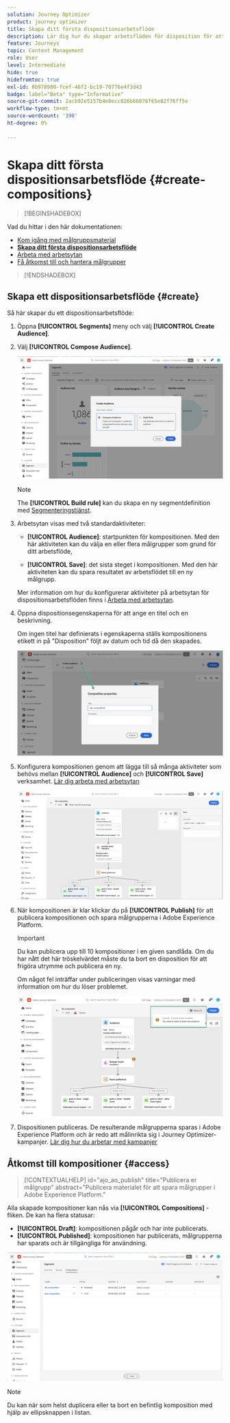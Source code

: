 ```yaml
---
solution: Journey Optimizer
product: journey optimizer
title: Skapa ditt första dispositionsarbetsflöde
description: Lär dig hur du skapar arbetsflöden för disposition för att kombinera och ordna befintliga målgrupper.
feature: Journeys
topic: Content Management
role: User
level: Intermediate
hide: true
hidefromtoc: true
exl-id: 8b978900-fcef-46f2-bc19-70776e4f3d43
badge: label="Beta" type="Informative"
source-git-commit: 2acb92e5157b4e0ecc026b66078f65e82f76ff5e
workflow-type: tm+mt
source-wordcount: '390'
ht-degree: 0%

---
```


# Skapa ditt första dispositionsarbetsflöde {#create-compositions}

>[!BEGINSHADEBOX]

Vad du hittar i den här dokumentationen:

* [Kom igång med målgruppsmaterial](get-started-audience-orchestration.md)
* **[Skapa ditt första dispositionsarbetsflöde](create-compositions.md)**
* [Arbeta med arbetsytan](composition-canvas.md)
* [Få åtkomst till och hantera målgrupper](access-audiences.md)

>[!ENDSHADEBOX]

## Skapa ett dispositionsarbetsflöde {#create}

Så här skapar du ett dispositionsarbetsflöde:

1. Öppna **[!UICONTROL Segments]** meny och välj **[!UICONTROL Create Audience]**.

1. Välj **[!UICONTROL Compose Audience]**.

   ![](assets/audiences-create.png)

   >[!NOTE]
   >
   >The **[!UICONTROL Build rule]** kan du skapa en ny segmentdefinition med [Segmenteringstjänst](https://experienceleague.adobe.com/docs/experience-platform/segmentation/ui/overview.html).

1. Arbetsytan visas med två standardaktiviteter:

   * **[!UICONTROL Audience]**: startpunkten för kompositionen. Med den här aktiviteten kan du välja en eller flera målgrupper som grund för ditt arbetsflöde,

   * **[!UICONTROL Save]**: det sista steget i kompositionen. Med den här aktiviteten kan du spara resultatet av arbetsflödet till en ny målgrupp.

   Mer information om hur du konfigurerar aktiviteter på arbetsytan för dispositionsarbetsflöden finns i [Arbeta med arbetsytan](composition-canvas.md).

1. Öppna dispositionsegenskaperna för att ange en titel och en beskrivning.

   Om ingen titel har definierats i egenskaperna ställs kompositionens etikett in på &quot;Disposition&quot; följt av datum och tid då den skapades.

   ![](assets/audiences-properties.png)

1. Konfigurera kompositionen genom att lägga till så många aktiviteter som behövs mellan **[!UICONTROL Audience]** och **[!UICONTROL Save]** verksamhet. [Lär dig arbeta med arbetsytan](composition-canvas.md)

   ![](assets/audiences-publish.png)

1. När kompositionen är klar klickar du på **[!UICONTROL Publish]** för att publicera kompositionen och spara målgrupperna i Adobe Experience Platform.

   >[!IMPORTANT]
   >
   >Du kan publicera upp till 10 kompositioner i en given sandlåda. Om du har nått det här tröskelvärdet måste du ta bort en disposition för att frigöra utrymme och publicera en ny.

   Om något fel inträffar under publiceringen visas varningar med information om hur du löser problemet.

   ![](assets/audiences-alerts.png)

1. Dispositionen publiceras. De resulterande målgrupperna sparas i Adobe Experience Platform och är redo att målinrikta sig i Journey Optimizer-kampanjer. [Lär dig hur du arbetar med kampanjer](../campaigns/get-started-with-campaigns.md)

## Åtkomst till kompositioner {#access}

>[!CONTEXTUALHELP]
>id="ajo_ao_publish"
>title="Publicera er målgrupp"
>abstract="Publicera materialet för att spara målgrupper i Adobe Experience Platform."

Alla skapade kompositioner kan nås via **[!UICONTROL Compositions]** -fliken. De kan ha flera statusar:

* **[!UICONTROL Draft]**: kompositionen pågår och har inte publicerats.
* **[!UICONTROL Published]**: kompositionen har publicerats, målgrupperna har sparats och är tillgängliga för användning.

![](assets/audiences-compositions.png)

>[!NOTE]
>
>Du kan när som helst duplicera eller ta bort en befintlig komposition med hjälp av ellipsknappen i listan.
